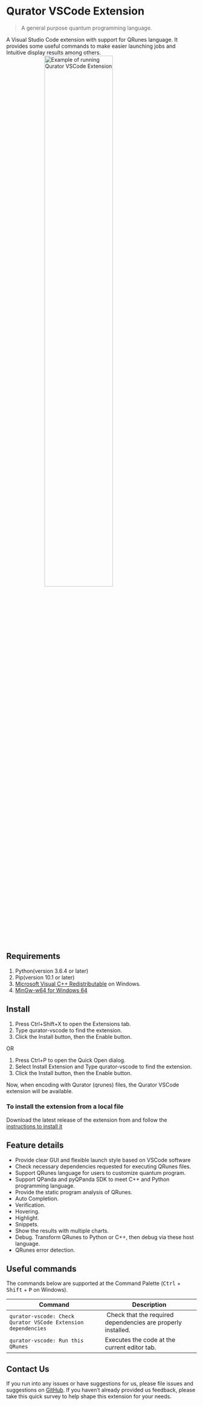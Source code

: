 # Qurator VSCode Extension

> A general purpose quantum programming language.

A Visual Studio Code extension with support for QRunes language. It provides some useful commands to make easier launching jobs and Intuitive display results among others.
    <img style="margin:0 auto;display:block;width:60%;"  src="https://raw.githubusercontent.com/OriginQ/qurator-vscode/master/docs/images/execute-sample.gif" alt="Example of running Qurator VSCode Extension" />

## Requirements

1. Python(version 3.6.4 or later) 
2. Pip(version 10.1 or later) 
3. [Microsoft Visual C++ Redistributable](https://support.microsoft.com/en-us/help/2977003/the-latest-supported-visual-c-downloads) on Windows.
4. [MinGw-w64 for Windows 64](https://sourceforge.net/projects/mingw-w64/files/latest/download)

## Install

1. Press Ctrl+Shift+X to open the Extensions tab.
2. Type qurator-vscode to find the extension.
3. Click the Install button, then the Enable button.

OR

1. Press Ctrl+P to open the Quick Open dialog.
2. Select Install Extension and Type qurator-vscode to find the extension.
3. Click the Install button, then the Enable button.

Now, when encoding with Qurator (qrunes) files, the Qurator VSCode extension will be available.

### To install the extension from a local file

Download the latest release of the extension from and follow the [instructions to install it](https://code.visualstudio.com/docs/editor/extension-gallery#_install-from-a-vsix)

## Feature details

* Provide clear GUI and flexible launch style based on VSCode software
* Check necessary dependencies requested for executing QRunes files.
* Support QRunes language for users to customize quantum program.
* Support QPanda and pyQPanda SDK to meet C++ and Python programming language.
* Provide the static program analysis of QRunes. 
* Auto Completion.
* Verification.
* Hovering.
* Highlight.
* Snippets.
* Show the results with multiple charts.
* Debug. Transform QRunes to Python or C++, then debug via these host language.
* QRunes error detection.

## Useful commands

The commands below are supported at the Command Palette (<kbd>Ctrl</kbd> + <kbd>Shift</kbd> + <kbd>P</kbd> on Windows).

Command | Description
--- | ---
```qurator-vscode: Check Qurator VSCode Extension dependencies``` | Check that the required dependencies are properly installed.
```qurator-vscode: Run this QRunes``` | Executes the code at the current editor tab.

## Contact Us

If you run into any issues or have suggestions for us, please file issues and suggestions on [GitHub](https://github.com/OriginQ/qurator-vscode). If you haven’t already provided us feedback, please take this quick survey to help shape this extension for your needs.

